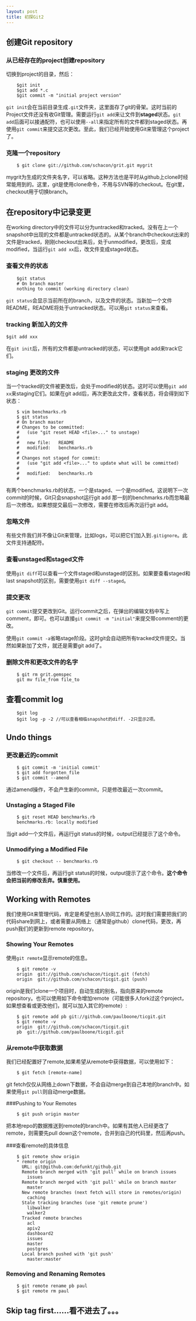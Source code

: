 ```yaml
---
layout: post
title: 初探Git2
---
```


## 创建Git repository
### 从已经存在的project创建repository
切换到project的目录，然后：
```
	$git init
	$git add *.c
	$git commit -m "initial project version"
```

`git init`会在当前目录生成`.git`文件夹，这里面存了git的骨架。这时当前的Project文件还没有收Git管理。需要运行`git add`来让文件到**staged**状态。`git add`后面可以接通配符，也可以使用`--all`来指定所有的文件都到staged状态。再使用`git commit`来提交这次更改。至此，我们已经开始使用Git来管理这个project了。

### 克隆一个repository
```
	$ git clone git://github.com/schacon/grit.git mygrit
```

mygrit为生成的文件夹名字，可以省略。这种方法也是平时从github上clone时经常能用到的。这里，git是使用clone命令，不用与SVN等的checkout。在git里，checkout用于切换branch。

## 在repository中记录变更

在working directory中的文件可以分为untracked和tracked。没有在上一个snapshot中出现的文件都是untracked状态的。从某个branch中checkout出来的文件是tracked，刚刚checkout出来后，处于unmodified，更改后，变成modified，当运行`git add xx`后，改文件变成staged状态。

### 查看文件的状态
```
	$git status
	# On branch master
	nothing to commit (working directory clean)
```

`git status`会显示当前所在的branch，以及文件的状态。当新加一个文件README，README将处于untracked状态。可以用`git status`来查看。

### tracking 新加入的文件

	$git add xxx

在`git init`后，所有的文件都是untracked的状态，可以使用git add来track它们。

### staging 更改的文件

当一个tracked的文件被更改后，会处于modified的状态。这时可以使用`git add xx`来staging它们。如果在git add后，再次更改此文件，查看状态，将会得到如下状态：
```
	$ vim benchmarks.rb
	$ git status
	# On branch master
	# Changes to be committed:
	#   (use "git reset HEAD <file>..." to unstage)
	#
	#   new file:   README
	#   modified:   benchmarks.rb
	#
	# Changes not staged for commit:
	#   (use "git add <file>..." to update what will be committed)
	#
	#   modified:   benchmarks.rb
	#
```

有两个benchmarks.rb的状态，一个是staged、一个是modified。这说明下一次commit的时候，Git只会snapshot运行git add 那一刻的benchmarks.rb而忽略最后一次修改。如果想提交最后一次修改，需要在修改后再次运行git add。

### 忽略文件

有些文件我们并不像让Git来管理，比如logs，可以把它们加入到`.gitignore`。此文件支持通配符。

### 查看unstaged和staged文件

使用`git diff`可以查看一个文件staged和unstaged的区别。如果要查看staged和last snapshot的区别，需要使用`git diff --staged`。

### 提交更改

`git commit`提交更改到Git。运行commit之后，在弹出的编辑文档中写上comment，即可。也可以直接`git commit -m "initial"`来提交带comment的更改。

使用`git commit -a`省略stage阶段。这时git会自动把所有tracked文件提交。当然如果新加了文件，就还是需要git add了。

### 删除文件和更改文件的名字
```
	$ git rm grit.gemspec
	git mv file_from file_to
```

## 查看commit log
```
	$git log
	$git log -p -2 //可以查看相临snapshot的diff. -2只显示2项。
```

## Undo things

### 更改最近的commit
```
	$ git commit -m 'initial commit'
	$ git add forgotten_file
	$ git commit --amend
```

通过amend操作，不会产生新的commit，只是修改最近一次commit。

### Unstaging a Staged File
```
	$ git reset HEAD benchmarks.rb
	benchmarks.rb: locally modified
```

当git add一个文件后，再运行git status的时候，output已经提示了这个命令。

### Unmodifying a Modified File
```
	$ git checkout -- benchmarks.rb
```

当修改一个文件后，再运行git status的时候，output提示了这个命令。**这个命令会把当前的修改丢弃。慎重使用。**

## Working with Remotes

我们使用Git来管理代码，肯定是希望也别人协同工作的。这时我们需要把我们的代码share到网上，或者需要从网络上（通常是github）clone代码，更改，再push我们的更新到remote repository。

### Showing Your Remotes

使用`git remote`显示remote的信息。
```
	$ git remote -v
	origin  git://github.com/schacon/ticgit.git (fetch)
	origin  git://github.com/schacon/ticgit.git (push)
```

origin是我们clone一个项目时，自动生成的别名，指向原来的remote repository。也可以使用如下命令增加remote（可能很多人fork过这个project，如果想查看或更改他们，就可以加入其它的remote）:
```
	$ git remote add pb git://github.com/paulboone/ticgit.git
	$ git remote -v
	origin  git://github.com/schacon/ticgit.git
	pb  git://github.com/paulboone/ticgit.git
```

### 从remote中获取数据

我们已经配置好了remote,如果希望从remote中获得数据，可以使用如下：
```
	$ git fetch [remote-name]
```

git fetch仅仅从网络上down下数据，不会自动merge到自己本地的branch中。如果使用`git pull`则自动merge数据。

###Pushing to Your Remotes
```
	$ git push origin master
```

把本地repo的数据推送到remote的branch中。如果有其他人已经更改了remote，则需要先pull down这个remote，合并到自己的代码里，然后再push。

###查看remote的具体信息
```
	$ git remote show origin
	* remote origin
	  URL: git@github.com:defunkt/github.git
	  Remote branch merged with 'git pull' while on branch issues
	    issues
	  Remote branch merged with 'git pull' while on branch master
	    master
	  New remote branches (next fetch will store in remotes/origin)
	    caching
	  Stale tracking branches (use 'git remote prune')
	    libwalker
	    walker2
	  Tracked remote branches
	    acl
	    apiv2
	    dashboard2
	    issues
	    master
	    postgres
	  Local branch pushed with 'git push'
	    master:master
```

### Removing and Renaming Remotes
```
	$ git remote rename pb paul
	$ git remote rm paul
```

## Skip tag first......看不进去了。。。
